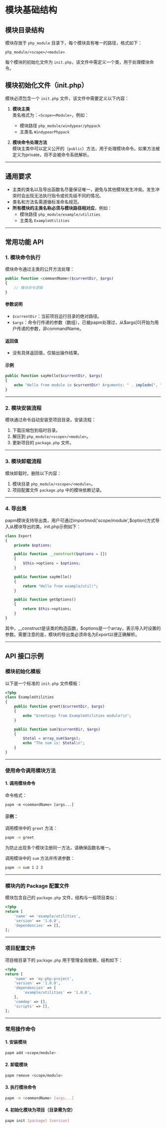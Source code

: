 # 模块基础结构

## 模块目录结构
模块存放于 `php_module` 目录下，每个模块具有唯一的路径，格式如下：
```
php_module/<scope>/<module>
```
每个模块的初始化文件为 `init.php`，该文件中需定义一个类，用于处理模块命令。

## 模块初始化文件（init.php）
模块必须包含一个 `init.php` 文件，该文件中需要定义以下内容：
1. **模块主类**  
   类名格式为：`<Scope><Module>`，例如：
   - 模块路径 `php_module/windypear/phppack`
   - 主类名 `WindypearPhppack`

2. **模块命令处理方法**  
   模块主类中可以定义公开的（`public`）方法，用于处理模块命令。如果方法被定义为private，将不会被命令系统解析。

---

## 通用要求

- 主类的类名以及导出函数名尽量保证唯一，避免与其他模块发生冲突。发生冲突时会出现无法执行指令或优先级不同的情况。
- 类名和方法名需遵循标准命名规范。
- **所有模块的主类名称必须与模块路径相对应**，例如：
  - 模块路径 `php_module/example/utilities`
  - 主类名 `ExampleUtilities`

---

## 常用功能 API

### 1. 模块命令执行
模块命令通过主类的公开方法处理：
```php
public function <commandName>($currentDir, $args)
{
    // 模块命令逻辑
}
```

#### 参数说明
- `$currentDir`：当前项目运行目录的绝对路径。
- `$args`：命令行传递的参数（数组），已被papm处理过，从$args[0]开始为用户传递的参数，非commandName。

#### 返回值
- 没有具体返回值，仅输出操作结果。

#### 示例
```php
public function sayHello($currentDir, $args)
{
    echo "Hello from module in $currentDir! Arguments: " . implode(", ", $args) . "\n";
}
```

---

### 2. 模块安装流程
模块通过命令自动安装至项目目录。安装流程：
1. 下载压缩包到临时目录。
2. 解压到 `php_module/<scope>/<module>`。
3. 更新项目的 `package.php` 文件。

---

### 3. 模块卸载流程
模块卸载时，删除以下内容：
1. 模块目录 `php_module/<scope>/<module>`。
2. 项目配置文件 `package.php` 中的模块依赖记录。

---

### 4. 导出类
papm模块支持导出类，用户可通过importmod('scope/module',$option)方式导入从模块导出的类。init.php示例如下：
```php
class Export
{
    private $options;

    public function __construct($options = [])
    {
        $this->options = $options;
    }

    public function sayHello()
    {
        return "Hello from example/util!";
    }

    public function getOptions()
    {
        return $this->options;
    }
}
```
其中，__construct是该类的构造函数，$options是一个array，表示导入时设置的参数。需要注意的是，模块的导出类必须命名为Export以便正确解析。

---

## API 接口示例

### 模块初始化模板
以下是一个标准的 `init.php` 文件模板：
```php
<?php
class ExampleUtilities
{
    public function greet($currentDir, $args)
    {
        echo "Greetings from ExampleUtilities module!\n";
    }

    public function sum($currentDir, $args)
    {
        $total = array_sum($args);
        echo "The sum is: $total\n";
    }
}
```

---

### 使用命令调用模块方法
#### 1. 调用模块命令
命令格式：
```
papm -m <commandName> [args...]
```

#### 示例：
调用模块中的 `greet` 方法：
```bash
papm -m greet
```
为防止出现多个模块注册同一方法，请确保函数名唯一。

调用模块中的 `sum` 方法并传递参数：
```bash
papm -m sum 1 2 3
```

---

### 模块内的 Package 配置文件
模块包含自己的 `package.php` 文件，结构与一般项目类似：
```php
<?php
return [
    'name' => 'example/utilities',
    'version' => '1.0.0',
    'dependencies' => [],
];
```

---

### 项目配置文件
项目根目录下的 `package.php` 用于管理全局依赖，结构如下：
```php
<?php
return [
    'name' => 'my-php-project',
    'version' => '1.0.0',
    'dependencies' => [
        'example/utilities' => '1.0.0',
    ],
    'comdep' => [],
    'scripts' => [],
];
```

---

### 常用操作命令

#### 1. 安装模块
```bash
papm add <scope/module>
```

#### 2. 卸载模块
```bash
papm remove <scope/module>
```

#### 3. 执行模块命令
```bash
papm -m <commandName> [args...]
```

#### 4. 初始化模块为项目（目录需为空）
```bash
papm init [package] [version]
```